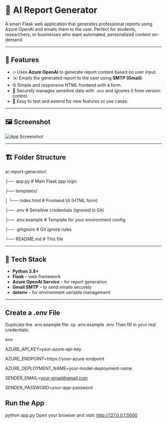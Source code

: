 # 📄 AI Report Generator

A smart Flask web application that generates professional reports using Azure OpenAI and emails them to the user. Perfect for students, researchers, or businesses who want automated, personalized content on-demand.

---

## 🚀 Features

- 🔥 Uses **Azure OpenAI** to generate report content based on user input.
- ✉️ Emails the generated report to the user using **SMTP (Gmail)**.
- 🌐 Simple and responsive HTML frontend with a form.
- 🔐 Securely manages sensitive data with `.env` and ignores it from version control.
- 🧪 Easy to test and extend for new features or use cases.

---

## 🖼️ Screenshot

![App Screenshot](https://github.com/nithish-ra/agentic_ai_report_generator/tree/main/images)

---

## 🏗️ Folder Structure

ai-report-generator/

├── app.py # Main Flask app logic

├── templates/

│ └── index.html # Frontend UI (HTML form)

├── .env # Sensitive credentials (ignored in Git)

├── .env.example # Template for your environment config

├── .gitignore # Git ignore rules

└── README.md # This file



---

## 🧪 Tech Stack

- **Python 3.8+**
- **Flask** – web framework
- **Azure OpenAI Service** – for report generation
- **Gmail SMTP** – to send emails securely
- **dotenv** – for environment variable management

---

## Create a .env File
Duplicate the .env.example file:
cp .env.example .env
Then fill in your real credentials:

env

AZURE_API_KEY=your-azure-api-key

AZURE_ENDPOINT=https://your-azure-endpoint

AZURE_DEPLOYMENT_NAME=your-model-deployment-name

SENDER_EMAIL=your-email@gmail.com

SENDER_PASSWORD=your-app-password

## Run the App
python app.py
Open your browser and visit:
http://127.0.0.1:5000
